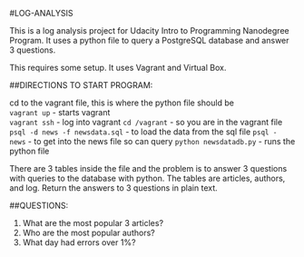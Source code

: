 
#LOG-ANALYSIS

This is a log analysis project for Udacity Intro to Programming Nanodegree Program.
It uses a python file to query a PostgreSQL database 
and answer 3 questions. 

This requires some setup.  It uses Vagrant and Virtual Box.

##DIRECTIONS TO START PROGRAM:

cd to the vagrant file, this is where the python file should be<br>
`vagrant up` - starts vagrant<br>
`vagrant ssh`  - log into vagrant
`cd /vagrant`  - so you are in the vagrant file
`psql -d news -f newsdata.sql`  - to load the data from the sql file
`psql - news`  - to get into the news file so can query
`python newsdatadb.py`  - runs the python file

There are 3 tables inside the file and the problem is to answer 3 questions with queries to the 
database with python. The tables are articles, authors, and log.  Return the answers to 3 questions
in plain text.

##QUESTIONS:
1.  What are the most popular 3 articles? 
2.  Who are the most popular authors?
3.  What day had errors over 1%?
